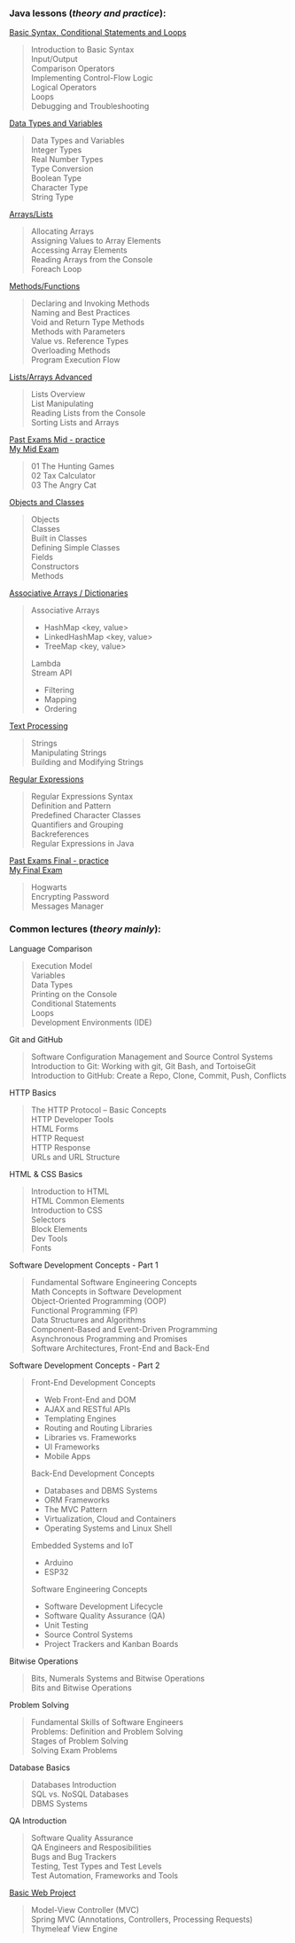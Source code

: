 ### Java lessons (_theory and practice_):
[Basic Syntax, Conditional Statements and Loops](https://github.com/thrako/SoftUni/tree/main/src/fundamentals/lesson01basic_syntax)  
> Introduction to Basic Syntax  
Input/Output  
Comparison Operators  
Implementing Control-Flow Logic  
Logical Operators  
Loops  
Debugging and Troubleshooting  
> 
[Data Types and Variables](https://github.com/thrako/SoftUni/tree/main/src/fundamentals/lesson02data_types_and_variables)  
> Data Types and Variables  
Integer Types  
Real Number Types  
Type Conversion  
Boolean Type  
Character Type  
String Type  
> 
[Arrays/Lists](https://github.com/thrako/SoftUni/tree/main/src/fundamentals/lesson03arrays)  
> Allocating Arrays  
Assigning Values to Array Elements  
Accessing Array Elements  
Reading Arrays from the Console  
Foreach Loop  
> 
[Methods/Functions](https://github.com/thrako/SoftUni/tree/main/src/fundamentals/lesson04methods)  
> Declaring and Invoking Methods  
Naming and Best Practices  
Void and Return Type Methods  
Methods with Parameters  
Value vs. Reference Types  
Overloading Methods  
Program Execution Flow  
> 
[Lists/Arrays Advanced](https://github.com/thrako/SoftUni/tree/main/src/fundamentals/lesson05lists)  
> Lists Overview  
List Manipulating  
Reading Lists from the Console  
Sorting Lists and Arrays  
>
[Past Exams Mid - practice](https://github.com/thrako/SoftUni/tree/main/src/fundamentals/past_exams/mid)  
[My Mid Exam](https://github.com/thrako/SoftUni/tree/main/src/fundamentals/my_exams/mid20220625)  
> 01 The Hunting Games  
02 Tax Calculator  
03 The Angry Cat  
> 
[Objects and Classes](https://github.com/thrako/SoftUni/tree/main/src/fundamentals/lesson06objects)  
>Objects  
Classes  
Built in Classes  
Defining Simple Classes  
Fields  
Constructors  
Methods  
> 
[Associative Arrays / Dictionaries](https://github.com/thrako/SoftUni/tree/main/src/fundamentals/lesson07associative_lambda_stream)  
> Associative Arrays  
> - HashMap <key, value>  
> - LinkedHashMap <key, value>  
> - TreeMap <key, value>  
> 
> Lambda  
> Stream API  
> - Filtering  
> - Mapping  
> - Ordering  
> 
[Text Processing](https://github.com/thrako/SoftUni/tree/main/src/fundamentals/lesson08text_processing)
> Strings  
Manipulating Strings  
Building and Modifying Strings  
> 
[Regular Expressions](https://github.com/thrako/SoftUni/tree/main/src/fundamentals/lesson09regex)
> Regular Expressions Syntax  
Definition and Pattern  
Predefined Character Classes  
Quantifiers and Grouping  
Backreferences  
Regular Expressions in Java  
> 

[Past Exams Final - practice](https://github.com/thrako/SoftUni/tree/main/src/fundamentals/past_exams/fin)  
[My Final Exam](https://github.com/thrako/SoftUni/tree/main/src/fundamentals/my_exams)  
> Hogwarts  
Encrypting Password  
Messages Manager
> 

### Common lectures (_theory mainly_):
Language Comparison  
> Execution Model  
Variables  
Data Types  
Printing on the Console  
Conditional Statements  
Loops  
Development Environments (IDE)
> 
Git and GitHub  
> Software Configuration Management and Source Control Systems  
Introduction to Git: Working with git, Git Bash, and TortoiseGit  
Introduction to GitHub: Create a Repo, Clone, Commit, Push, Conflicts  
> 
HTTP Basics  
> The HTTP Protocol – Basic Concepts  
HTTP Developer Tools  
HTML Forms  
HTTP Request  
HTTP Response  
URLs and URL Structure  
> 
HTML & CSS Basics  
 > Introduction to HTML  
HTML Common Elements  
Introduction to CSS  
Selectors  
Block Elements  
Dev Tools  
Fonts  
> 
Software Development Concepts - Part 1  
 > Fundamental Software Engineering Concepts  
Math Concepts in Software Development  
Object-Oriented Programming (OOP)  
Functional Programming (FP)  
Data Structures and Algorithms  
Component-Based and Event-Driven Programming  
Asynchronous Programming and Promises  
Software Architectures, Front-End and Back-End  
>
Software Development Concepts - Part 2
> Front-End Development Concepts  
>  - Web Front-End and DOM  
>  - AJAX and RESTful APIs  
>  - Templating Engines  
>  - Routing and Routing Libraries  
>  - Libraries vs. Frameworks  
>  - UI Frameworks  
>  - Mobile Apps  
> 
> Back-End Development Concepts  
>  - Databases and DBMS Systems  
>  - ORM Frameworks  
>  - The MVC Pattern  
>  - Virtualization, Cloud and Containers  
>  - Operating Systems and Linux Shell  
> 
> Embedded Systems and IoT 
>  - Arduino  
>  - ESP32  
> 
> Software Engineering Concepts  
>  - Software Development Lifecycle  
>  - Software Quality Assurance (QA)  
>  - Unit Testing  
>  - Source Control Systems  
>  - Project Trackers and Kanban Boards  
>
Bitwise Operations  
> Bits, Numerals Systems and Bitwise Operations  
Bits and Bitwise Operations  
>
Problem Solving  
> Fundamental Skills of Software Engineers  
Problems: Definition and Problem Solving  
Stages of Problem Solving  
Solving Exam Problems  
> 
Database Basics  
> Databases Introduction  
SQL vs. NoSQL Databases  
DBMS Systems  
> 
QA Introduction  
> Software Quality Assurance  
QA Engineers and Resposibilities  
Bugs and Bug Trackers  
Testing, Test Types and Test Levels  
Test Automation, Frameworks and Tools  
> 
[Basic Web Project](https://github.com/thrako/phonebook)  
> Model-View Controller (MVC)  
Spring MVC (Annotations, Controllers, Processing Requests)  
Thymeleaf View Engine  
